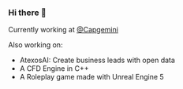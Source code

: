 ### Hi there 👋

Currently working at [@Capgemini](https://www.capgemini.com/)

Also working on:
- AtexosAI: Create business leads with open data
- A CFD Engine in C++
- A Roleplay game made with Unreal Engine 5
